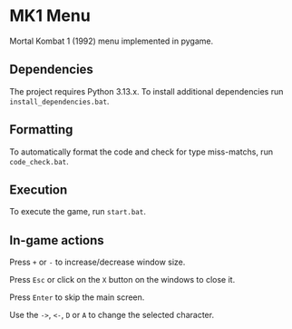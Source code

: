 # MK1 Menu
Mortal Kombat 1 (1992) menu implemented in pygame.

## Dependencies

The project requires Python 3.13.x. To install additional dependencies run `install_dependencies.bat`.

## Formatting

To automatically format the code and check for type miss-matchs, run `code_check.bat`.

## Execution

To execute the game, run `start.bat`.

## In-game actions

Press `+` or `-` to increase/decrease window size.

Press `Esc` or click on the `X` button on the windows to close it.

Press `Enter` to skip the main screen.

Use the `->`, `<-`, `D` or `A` to change the selected character.
